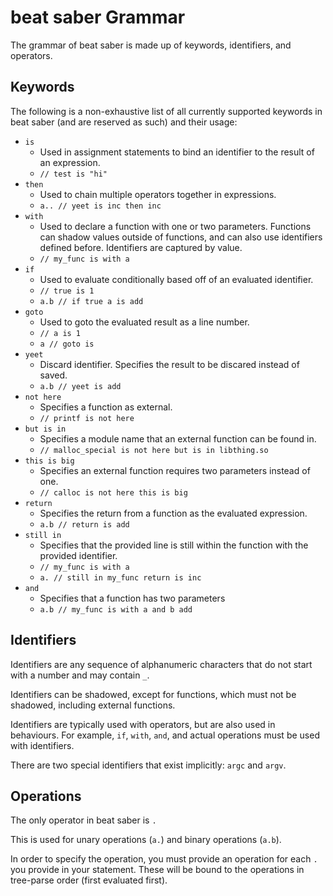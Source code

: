 # beat saber Grammar

The grammar of beat saber is made up of keywords, identifiers, and operators.

## Keywords

The following is a non-exhaustive list of all currently supported keywords in beat saber (and are reserved as such) and their usage:

- `is`
  - Used in assignment statements to bind an identifier to the result of an expression.
  - `// test is "hi"`
- `then`
  - Used to chain multiple operators together in expressions.
  - `a.. // yeet is inc then inc`
- `with`
  - Used to declare a function with one or two parameters. Functions can shadow values outside of functions, and can also use identifiers defined before. Identifiers are captured by value.
  - `// my_func is with a`
- `if`
  - Used to evaluate conditionally based off of an evaluated identifier.
  - `// true is 1`
  - `a.b // if true a is add`
- `goto`
  - Used to goto the evaluated result as a line number.
  - `// a is 1`
  - `a // goto is`
- `yeet`
  - Discard identifier. Specifies the result to be discared instead of saved.
  - `a.b // yeet is add`
- `not here`
  - Specifies a function as external.
  - `// printf is not here`
- `but is in`
  - Specifies a module name that an external function can be found in.
  - `// malloc_special is not here but is in libthing.so`
- `this is big`
  - Specifies an external function requires two parameters instead of one.
  - `// calloc is not here this is big`
- `return`
  - Specifies the return from a function as the evaluated expression.
  - `a.b // return is add`
- `still in`
  - Specifies that the provided line is still within the function with the provided identifier.
  - `// my_func is with a`
  - `a. // still in my_func return is inc`
- `and`
  - Specifies that a function has two parameters
  - `a.b // my_func is with a and b add`

## Identifiers

Identifiers are any sequence of alphanumeric characters that do not start with a number and may contain `_`.

Identifiers can be shadowed, except for functions, which must not be shadowed, including external functions.

Identifiers are typically used with operators, but are also used in behaviours. For example, `if`, `with`, `and`, and actual operations must be used with identifiers.

There are two special identifiers that exist implicitly: `argc` and `argv`.

## Operations

The only operator in beat saber is `.`

This is used for unary operations (`a.`) and binary operations (`a.b`).

In order to specify the operation, you must provide an operation for each `.` you provide in your statement. These will be bound to the operations in tree-parse order (first evaluated first).
